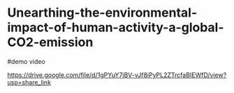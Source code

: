 # Unearthing-the-environmental-impact-of-human-activity-a-global-CO2-emission

#demo video

https://drive.google.com/file/d/1gPYuY7jBV-vJf8iPyPL2ZTrcfaBIEWfD/view?usp=share_link
